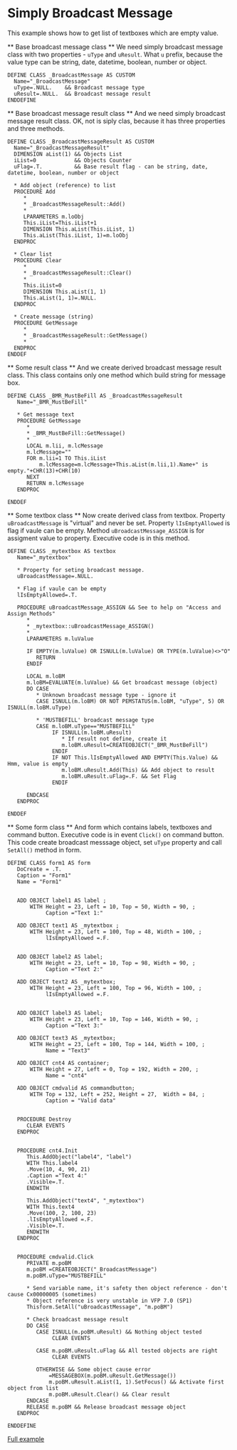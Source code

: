 # Simply Broadcast Message
This example shows how to get list of textboxes which are empty value.

** Base broadcast message class **
We need simply broadcast message class with two properties - `uType` and `uResult`. What `u` prefix, because the value type can be string, date, datetime, boolean, number or object.
```
DEFINE CLASS _BroadcastMessage AS CUSTOM
  Name="_BroadcastMessage"
  uType=.NULL.    && Broadcast message type
  uResult=.NULL.  && Broadcast message result
ENDDEFINE
``` 

** Base broadcast message result class **
And we need simply broadcast message result class. OK, not is siply clas, because it has three properties and three methods.
```
DEFINE CLASS _BroadcastMessageResult AS CUSTOM
  Name="_BroadcastMessageResult"
  DIMENSION aList(1) && Objects List
  iList=0            && Objects Counter
  uFlag=.T.          && Base result flag - can be string, date, datetime, boolean, number or object

  * Add object (reference) to list
  PROCEDURE Add
     * 
     * _BroadcastMessageResult::Add()
     * 
     LPARAMETERS m.loObj
     This.iList=This.iList+1
     DIMENSION This.aList(This.iList, 1)
     This.aList(This.iList, 1)=m.loObj
  ENDPROC

  * Clear list
  PROCEDURE Clear
     * 
     * _BroadcastMessageResult::Clear()
     * 
     This.iList=0
     DIMENSION This.aList(1, 1)
     This.aList(1, 1)=.NULL.
  ENDPROC

  * Create message (string)
  PROCEDURE GetMessage
     * 
     * _BroadcastMessageResult::GetMessage()
     * 
  ENDPROC
ENDDEF
``` 


** Some result class **
And we create derived broadcast message result class. This class contains only one method which build string for message box.
```
DEFINE CLASS _BMR_MustBeFill AS _BroadcastMessageResult
   Name="_BMR_MustBeFill"

   * Get message text
   PROCEDURE GetMessage
      * 
      * _BMR_MustBeFill::GetMessage()
      * 
      LOCAL m.lii, m.lcMessage
      m.lcMessage=""
      FOR m.lii=1 TO This.iList
          m.lcMessage=m.lcMessage+This.aList(m.lii,1).Name+" is empty."+CHR(13)+CHR(10)
      NEXT
      RETURN m.lcMessage
   ENDPROC
  
ENDDEF
```


** Some textbox class **
Now create derived class from textbox. 
Property `uBroadcastMessage` is "virtual" and never be set. 
Property `lIsEmptyAllowed` is flag if vaule can be empty.
Method `uBroadcastMessage_ASSIGN` is for  assigment value to property. Executive code is in this method. 
```
DEFINE CLASS _mytextbox AS textbox
   Name="_mytextbox"

   * Property for seting broadcast message.
   uBroadcastMessage=.NULL. 
   
   * Flag if vaule can be empty
   lIsEmptyAllowed=.T.  
   
   PROCEDURE uBroadcastMessage_ASSIGN && See to help on "Access and Assign Methods"
      * 
      * _mytextbox::uBroadcastMessage_ASSIGN()
      * 
      LPARAMETERS m.luValue
      
      IF EMPTY(m.luValue) OR ISNULL(m.luValue) OR TYPE(m.luValue)<>"O"
         RETURN
      ENDIF
      
      LOCAL m.loBM
      m.loBM=EVALUATE(m.luValue) && Get broadcast message (object)
      DO CASE
         * Unknown broadcast message type - ignore it
         CASE ISNULL(m.loBM) OR NOT PEMSTATUS(m.loBM, "uType", 5) OR ISNULL(m.loBM.uType)
         
         * 'MUSTBEFILL' broadcast message type
         CASE m.loBM.uType=="MUSTBEFILL" 
              IF ISNULL(m.loBM.uResult)
                 * If result not define, create it
                 m.loBM.uResult=CREATEOBJECT("_BMR_MustBeFill")
              ENDIF
              IF NOT This.lIsEmptyAllowed AND EMPTY(This.Value) && Hmm, value is empty
                 m.loBM.uResult.Add(This) && Add object to result
                 m.loBM.uResult.uFlag=.F. && Set Flag
              ENDIF
       
      ENDCASE
   ENDPROC

ENDDEF
```


** Some form class **
And form which contains labels, textboxes and command button. 
Executive code is in event `Click()` on command button. 
This code create broadcast messsage object, set `uType` property and call `SetAll()` method in form.
```
DEFINE CLASS form1 AS form
   DoCreate = .T.
   Caption = "Form1"
   Name = "Form1"


   ADD OBJECT label1 AS label ;
       WITH Height = 23, Left = 10, Top = 50, Width = 90, ;
            Caption ="Text 1:"

   ADD OBJECT text1 AS _mytextbox ;
       WITH Height = 23, Left = 100, Top = 48, Width = 100, ;
            lIsEmptyAllowed =.F.


   ADD OBJECT label2 AS label;
       WITH Height = 23, Left = 10, Top = 98, Width = 90, ;
            Caption ="Text 2:"

   ADD OBJECT text2 AS _mytextbox;
       WITH Height = 23, Left = 100, Top = 96, Width = 100, ;
            lIsEmptyAllowed =.F.


   ADD OBJECT label3 AS label;
       WITH Height = 23, Left = 10, Top = 146, Width = 90, ;
            Caption ="Text 3:"

   ADD OBJECT text3 AS _mytextbox;
       WITH Height = 23, Left = 100, Top = 144, Width = 100, ;
            Name = "Text3"

   ADD OBJECT cnt4 AS container;
       WITH Height = 27, Left = 0, Top = 192, Width = 200, ;
            Name = "cnt4"

   ADD OBJECT cmdvalid AS commandbutton;
       WITH Top = 132, Left = 252, Height = 27,  Width = 84, ;
            Caption = "Valid data"

 
   PROCEDURE Destroy
      CLEAR EVENTS
   ENDPROC


   PROCEDURE cnt4.Init
      This.AddObject("label4", "label")
      WITH This.label4
      .Move(10, 4, 90, 21)
      .Caption ="Text 4:"
      .Visible=.T.
      ENDWITH

      This.AddObject("text4", "_mytextbox")
      WITH This.text4
      .Move(100, 2, 100, 23)
      .lIsEmptyAllowed =.F.
      .Visible=.T.
      ENDWITH
   ENDPROC

  
   PROCEDURE cmdvalid.Click
      PRIVATE m.poBM
      m.poBM =CREATEOBJECT("_BroadcastMessage")
      m.poBM.uType="MUSTBEFILL"

      * Send variable name, it's safety then object reference - don't cause Cx00000005 (sometimes)
      * Object reference is very unstable in VFP 7.0 (SP1)
      Thisform.SetAll("uBroadcastMessage", "m.poBM")
      
      * Check broadcast message result
      DO CASE
         CASE ISNULL(m.poBM.uResult) && Nothing object tested
              CLEAR EVENTS 
              
         CASE m.poBM.uResult.uFlag && All tested objects are right
              CLEAR EVENTS 

         OTHERWISE && Some object cause error
             =MESSAGEBOX(m.poBM.uResult.GetMessage()) 
             m.poBM.uResult.aList(1, 1).SetFocus() && Activate first object from list
             m.poBM.uResult.Clear() && Clear result
      ENDCASE
      RELEASE m.poBM && Release broadcast message object
   ENDPROC

ENDDEFINE
```

[Full example](./src/simply_broadcast_message.prg)
